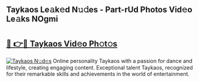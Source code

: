 ## Taykaos Le𝚊k𝚎d N𝚞𝚍es - Part-rUd Photos Vid𝚎o Le𝚊ks NOgmi

# <h2><a href="http://fbfvv2q.evod.top/?m=Taykaos">🔗 👉🔴 Taykaos Vid𝚎o Ph𝚘t𝚘s</a></h2>

[![Taykaos N𝚞d𝚎s](https://i.imgur.com/8V9OHl7.gif)](http://fbfvv2q.evod.top/?m=Taykaos)
Online personality Taykaos with a passion for dance and lifestyle, creating engaging content. Exceptional talent Taykaos, recognized for their remarkable skills and achievements in the world of entertainment. 
